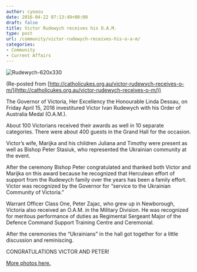 ```yaml
---
author: cyoasu
date: 2016-04-22 07:13:49+00:00
draft: false
title: Victor Rudewych receives his O.A.M.
type: post
url: /community/victor-rudewych-receives-his-o-a-m/
categories:
- Community
- Current Affairs
---
```


![Rudewych-620x330](http://www.ozeukes.com/wp-content/uploads/2016/04/Rudewych-620x330.jpg)


(Re-posted from [http://catholicukes.org.au/victor-rudewych-receives-o-m/](http://catholicukes.org.au/victor-rudewych-receives-o-m/))

The Governor of Victoria, Her Excellency the Honourable Linda Dessau, on Friday April 15, 2016 investitured Victor Ivan Rudewych with his Order of Australia Medal (O.A.M.).

About 100 Victorians received their awards as well in 10 separate categories. There were about 400 guests in the Grand Hall for the occasion.

Victor’s wife, Marijka and his children Juliana and Timothy were present as well as Bishop Peter Stasiuk, who represented the Ukrainian community at the event.

After the ceremony Bishop Peter congratulated and thanked both Victor and Marijka on this award because he recognized that Herculean effort of support from the Rudewych family over the years has been a family effort. Victor was recognized by the Governor for “service to the Ukrainian Community of Victoria.”

Warrant Officer Class One, Peter Zajac, who grew up in Newborough, Victoria also received an O.A.M. in the Military Division. He was recognized for meritous performance of duties as Regimental Sergeant Major of the Defence Command Support Training Centre and Ceremonial.

After the ceremonies the “Ukrainians” in the hall got together for a little discussion and reminiscing.


CONGRATULATIONS VICTOR AND PETER!




[More photos here.](https://photos.google.com/share/AF1QipOqZdiuEslIVhX9qvVKVP8gZnFQrryF5IDPCRFlfixV2eTk7A_ihyXvMXwYkWbmBg?key=U1ZuUjR1ZklPUndaeVlKSXg1QkNxR2xFZ09Ed0xB)
